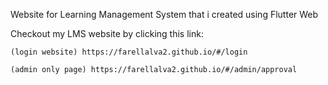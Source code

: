 Website for Learning Management System that i created using Flutter Web

Checkout my LMS website by clicking this link:
```
(login website) https://farellalva2.github.io/#/login   

(admin only page) https://farellalva2.github.io/#/admin/approval
```
